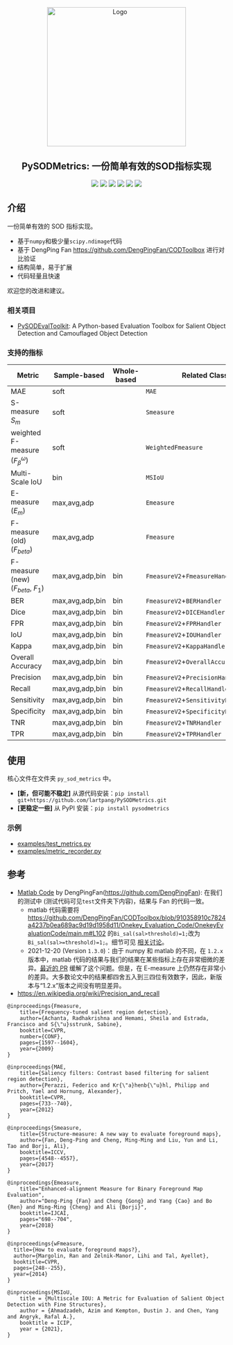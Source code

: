 <div align="center">
  <img src="https://github.com/lartpang/PySODMetrics/blob/main/images/logo.png?raw=true" alt="Logo" width="320" height="auto">
  </br>
  <h2>PySODMetrics: 一份简单有效的SOD指标实现</h2>
  <a href="./readme.md"><img src="https://img.shields.io/badge/README-English-blue"></a>
  <img src="https://img.shields.io/pypi/v/pysodmetrics">
  <img src="https://img.shields.io/pypi/dm/pysodmetrics?label=pypi%20downloads&logo=PyPI&logoColor=white">
  <img src="https://img.shields.io/github/last-commit/lartpang/PySODMetrics">
  <img src="https://img.shields.io/github/last-commit/lartpang/PySODMetrics">
  <img src="https://img.shields.io/github/release-date/lartpang/PySODMetrics">
</div>

## 介绍

一份简单有效的 SOD 指标实现。

- 基于`numpy`和极少量`scipy.ndimage`代码
- 基于 DengPing Fan <https://github.com/DengPingFan/CODToolbox> 进行对比验证
- 结构简单，易于扩展
- 代码轻量且快速

欢迎您的改进和建议。

### 相关项目

- [PySODEvalToolkit](https://github.com/lartpang/PySODEvalToolkit): A Python-based Evaluation Toolbox for Salient Object Detection and Camouflaged Object Detection

### 支持的指标

| Metric                                    | Sample-based    | Whole-based | Related Class                         |
| ----------------------------------------- | --------------- | ----------- | ------------------------------------- |
| MAE                                       | soft            |             | `MAE`                                 |
| S-measure $S_{m}$                         | soft            |             | `Smeasure`                            |
| weighted F-measure ($F^{\omega}_{\beta}$) | soft            |             | `WeightedFmeasure`                    |
| Multi-Scale IoU                           | bin             |             | `MSIoU`                               |
| E-measure ($E_{m}$)                       | max,avg,adp     |             | `Emeasure`                            |
| F-measure (old) ($F_{beta}$)              | max,avg,adp     |             | `Fmeasure`                            |
| F-measure (new) ($F_{beta}$, $F_{1}$)     | max,avg,adp,bin | bin         | `FmeasureV2`+`FmeasureHandler`        |
| BER                                       | max,avg,adp,bin | bin         | `FmeasureV2`+`BERHandler`             |
| Dice                                      | max,avg,adp,bin | bin         | `FmeasureV2`+`DICEHandler`            |
| FPR                                       | max,avg,adp,bin | bin         | `FmeasureV2`+`FPRHandler`             |
| IoU                                       | max,avg,adp,bin | bin         | `FmeasureV2`+`IOUHandler`             |
| Kappa                                     | max,avg,adp,bin | bin         | `FmeasureV2`+`KappaHandler`           |
| Overall Accuracy                          | max,avg,adp,bin | bin         | `FmeasureV2`+`OverallAccuracyHandler` |
| Precision                                 | max,avg,adp,bin | bin         | `FmeasureV2`+`PrecisionHandler`       |
| Recall                                    | max,avg,adp,bin | bin         | `FmeasureV2`+`RecallHandler`          |
| Sensitivity                               | max,avg,adp,bin | bin         | `FmeasureV2`+`SensitivityHandler`     |
| Specificity                               | max,avg,adp,bin | bin         | `FmeasureV2`+`SpecificityHandler`     |
| TNR                                       | max,avg,adp,bin | bin         | `FmeasureV2`+`TNRHandler`             |
| TPR                                       | max,avg,adp,bin | bin         | `FmeasureV2`+`TPRHandler`             |

## 使用

核心文件在文件夹 `py_sod_metrics` 中。

- **[新，但可能不稳定]** 从源代码安装：`pip install git+https://github.com/lartpang/PySODMetrics.git`
- **[更稳定一些]** 从 PyPI 安装：`pip install pysodmetrics`

### 示例

- [examples/test_metrics.py](./examples/test_metrics.py)
- [examples/metric_recorder.py](./examples/metric_recorder.py)

## 参考

- [Matlab Code](https://github.com/DengPingFan/CODToolbox) by DengPingFan(<https://github.com/DengPingFan>): 在我们的测试中 (测试代码可见`test`文件夹下内容)，结果与 Fan 的代码一致。
  - matlab 代码需要将<https://github.com/DengPingFan/CODToolbox/blob/910358910c7824a4237b0ea689ac9d19d1958d11/Onekey_Evaluation_Code/OnekeyEvaluationCode/main.m#L102> 的`Bi_sal(sal>threshold)=1;`改为` Bi_sal(sal>=threshold)=1;`。细节可见 [相关讨论](https://github.com/DengPingFan/CODToolbox/issues/1)。
  - 2021-12-20 (Version `1.3.0`)：由于 numpy 和 matlab 的不同，在 `1.2.x` 版本中，matlab 代码的结果与我们的结果在某些指标上存在非常细微的差异。[最近的 PR](https://github.com/lartpang/PySODMetrics/pull/3) 缓解了这个问题。但是，在 E-measure 上仍然存在非常小的差异。大多数论文中的结果都四舍五入到三四位有效数字，因此，新版本与“1.2.x”版本之间没有明显差异。
- <https://en.wikipedia.org/wiki/Precision_and_recall>

```text
@inproceedings{Fmeasure,
    title={Frequency-tuned salient region detection},
    author={Achanta, Radhakrishna and Hemami, Sheila and Estrada, Francisco and S{\"u}sstrunk, Sabine},
    booktitle=CVPR,
    number={CONF},
    pages={1597--1604},
    year={2009}
}

@inproceedings{MAE,
    title={Saliency filters: Contrast based filtering for salient region detection},
    author={Perazzi, Federico and Kr{\"a}henb{\"u}hl, Philipp and Pritch, Yael and Hornung, Alexander},
    booktitle=CVPR,
    pages={733--740},
    year={2012}
}

@inproceedings{Smeasure,
    title={Structure-measure: A new way to evaluate foreground maps},
    author={Fan, Deng-Ping and Cheng, Ming-Ming and Liu, Yun and Li, Tao and Borji, Ali},
    booktitle=ICCV,
    pages={4548--4557},
    year={2017}
}

@inproceedings{Emeasure,
    title="Enhanced-alignment Measure for Binary Foreground Map Evaluation",
    author="Deng-Ping {Fan} and Cheng {Gong} and Yang {Cao} and Bo {Ren} and Ming-Ming {Cheng} and Ali {Borji}",
    booktitle=IJCAI,
    pages="698--704",
    year={2018}
}

@inproceedings{wFmeasure,
  title={How to evaluate foreground maps?},
  author={Margolin, Ran and Zelnik-Manor, Lihi and Tal, Ayellet},
  booktitle=CVPR,
  pages={248--255},
  year={2014}
}

@inproceedings{MSIoU,
    title = {Multiscale IOU: A Metric for Evaluation of Salient Object Detection with Fine Structures},
    author = {Ahmadzadeh, Azim and Kempton, Dustin J. and Chen, Yang and Angryk, Rafal A.},
    booktitle = ICIP,
    year = {2021},
}
```

